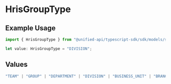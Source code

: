 # HrisGroupType

## Example Usage

```typescript
import { HrisGroupType } from "@unified-api/typescript-sdk/sdk/models/shared";

let value: HrisGroupType = "DIVISION";
```

## Values

```typescript
"TEAM" | "GROUP" | "DEPARTMENT" | "DIVISION" | "BUSINESS_UNIT" | "BRANCH" | "SUB_DEPARTMENT"
```